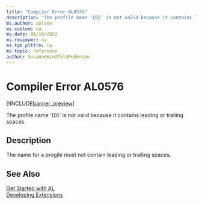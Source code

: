 ```yaml
---
title: "Compiler Error AL0576"
description: "The profile name '{0}' is not valid because it contains leading or trailing spaces."
ms.author: solsen
ms.custom: na
ms.date: 06/10/2022
ms.reviewer: na
ms.tgt_pltfrm: na
ms.topic: reference
author: SusanneWindfeldPedersen
---
```

[//]: # (START>DO_NOT_EDIT)
[//]: # (IMPORTANT:Do not edit any of the content between here and the END>DO_NOT_EDIT.)
[//]: # (Any modifications should be made in the .xml files in the ModernDev repo.)
# Compiler Error AL0576

[!INCLUDE[banner_preview](../includes/banner_preview.md)]

The profile name '{0}' is not valid because it contains leading or trailing spaces.

## Description
The name for a progile must not contain leading or trailing spaces.  

[//]: # (IMPORTANT: END>DO_NOT_EDIT)
## See Also  
[Get Started with AL](../devenv-get-started.md)  
[Developing Extensions](../devenv-dev-overview.md)  